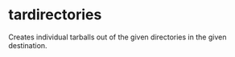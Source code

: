 # tardirectories
Creates individual tarballs out of the given directories in the given destination.
